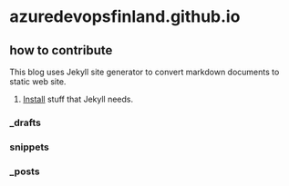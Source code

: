 # azuredevopsfinland.github.io

## how to contribute

This blog uses Jekyll site generator to convert markdown documents to static web site.

1. [Install](https://jekyllrb.com/docs/installation/) stuff that Jekyll needs.

### _drafts

### snippets

### _posts
